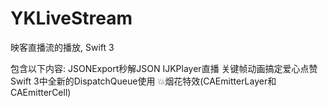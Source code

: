 # YKLiveStream
映客直播流的播放, Swift 3

包含以下内容: JSONExport秒解JSON IJKPlayer直播 关键帧动画搞定爱心点赞 Swift 3中全新的DispatchQueue使用 💥烟花特效(CAEmitterLayer和CAEmitterCell)
